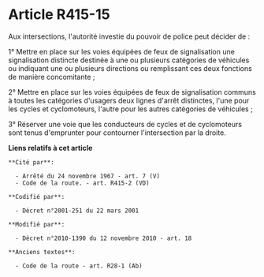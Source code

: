 # Article R415-15

Aux intersections, l'autorité investie du pouvoir de police peut décider de : 

1° Mettre en place sur les voies équipées de feux de signalisation une signalisation distincte destinée à une ou plusieurs
catégories de véhicules ou indiquant une ou plusieurs directions ou remplissant ces deux fonctions de manière concomitante ; 

2° Mettre en place sur les voies équipées de feux de signalisation communs à toutes les catégories d'usagers deux lignes
d'arrêt distinctes, l'une pour les cycles et cyclomoteurs, l'autre pour les autres catégories de véhicules ; 

3° Réserver une voie que les conducteurs de cycles et de cyclomoteurs sont tenus d'emprunter pour contourner l'intersection
par la droite.

**Liens relatifs à cet article**

	**Cité par**:

	  - Arrêté du 24 novembre 1967 - art. 7 (V)
	  - Code de la route. - art. R415-2 (VD)

	**Codifié par**:

	  - Décret n°2001-251 du 22 mars 2001

	**Modifié par**:

	  - Décret n°2010-1390 du 12 novembre 2010 - art. 18

	**Anciens textes**:

	  - Code de la route - art. R28-1 (Ab)

